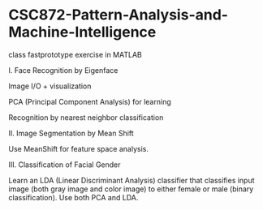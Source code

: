 # CSC872-Pattern-Analysis-and-Machine-Intelligence


class fastprototype exercise in MATLAB


I. Face Recognition by Eigenface

Image I/O + visualization

PCA (Principal Component Analysis) for learning

Recognition by nearest neighbor classification


II. Image Segmentation by Mean Shift

Use MeanShift for feature space analysis.


III. Classification of Facial Gender

Learn an LDA (Linear Discriminant Analysis) classifier that classifies input image (both gray image and color image) to either female or male (binary classification).
Use both PCA and LDA.
